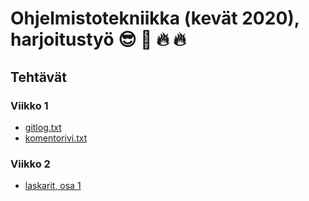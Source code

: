 # Ohjelmistotekniikka (kevät 2020), harjoitustyö :sunglasses: :100: :fire: :fire:

## Tehtävät

### Viikko 1

- [gitlog.txt](laskarit/viikko1/gitlog.txt)
- [komentorivi.txt](laskarit/viikko1/komentorivi.txt)

### Viikko 2
- [laskarit, osa 1](laskarit/viikko2/Maksukortti)

